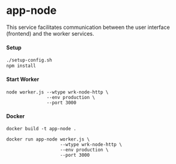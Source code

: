 # app-node

This service facilitates communication between the user interface (frontend) and the worker services.

#### Setup

```bash
./setup-config.sh
npm install
```

#### Start Worker

```
node worker.js --wtype wrk-node-http \
               --env production \
               --port 3000
```


#### Docker


```
docker build -t app-node .

docker run app-node worker.js \
                    --wtype wrk-node-http \
                    --env production \
                    --port 3000
```

